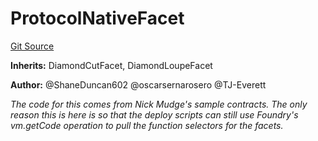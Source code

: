 # ProtocolNativeFacet
[Git Source](https://github.com/thrackle-io/rules-engine/blob/8e8136863cc533050498938ef97f694c7b6600c3/src/protocol/diamond/ProtocolNativeFacet.sol)

**Inherits:**
DiamondCutFacet, DiamondLoupeFacet

**Author:**
@ShaneDuncan602 @oscarsernarosero @TJ-Everett

*The code for this comes from Nick Mudge's sample contracts. The only reason this is here is so that the deploy scripts can
still use Foundry's vm.getCode operation to pull the function selectors for the facets.*


